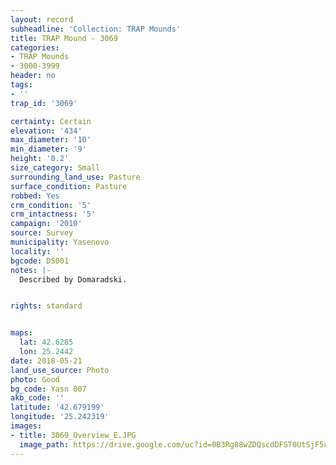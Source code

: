 ```yaml
---
layout: record
subheadline: 'Collection: TRAP Mounds'
title: TRAP Mound - 3069
categories:
- TRAP Mounds
- 3000-3999
header: no
tags:
- ''
trap_id: '3069'

certainty: Certain
elevation: '434'
max_diameter: '10'
min_diameter: '9'
height: '0.2'
size_category: Small
surrounding_land_use: Pasture
surface_condition: Pasture
robbed: Yes
crm_condition: '5'
crm_intactness: '5'
campaign: '2010'
source: Survey
municipality: Yasenovo
locality: ''
bgcode: DS001
notes: |-
  Described by Domaradski.


rights: standard


maps:
  lat: 42.6285
  lon: 25.2442
date: 2018-05-21
land_use_source: Photo
photo: Good
bg_code: Yasn 007
akb_code: ''
latitude: '42.679199'
longitude: '25.242319'
images:
- title: 3069_Overview_E.JPG
  image_path: https://drive.google.com/uc?id=0B3Rg88wZDQscdDFST0UtSjF5cG8
---
```

